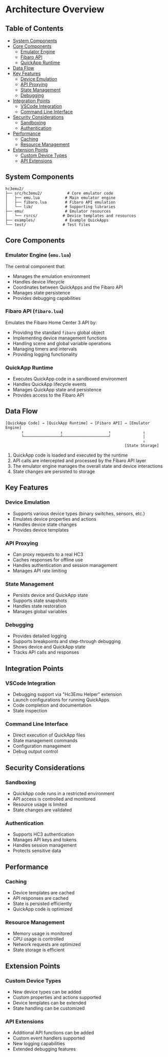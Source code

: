 # Architecture Overview

## Table of Contents
- [System Components](#system-components)
- [Core Components](#core-components)
  - [Emulator Engine](#emulator-engine-emulua)
  - [Fibaro API](#fibaro-api-fibarolua)
  - [QuickApp Runtime](#quickapp-runtime)
- [Data Flow](#data-flow)
- [Key Features](#key-features)
  - [Device Emulation](#device-emulation)
  - [API Proxying](#api-proxying)
  - [State Management](#state-management)
  - [Debugging](#debugging)
- [Integration Points](#integration-points)
  - [VSCode Integration](#vscode-integration)
  - [Command Line Interface](#command-line-interface)
- [Security Considerations](#security-considerations)
  - [Sandboxing](#sandboxing)
  - [Authentication](#authentication)
- [Performance](#performance)
  - [Caching](#caching)
  - [Resource Management](#resource-management)
- [Extension Points](#extension-points)
  - [Custom Device Types](#custom-device-types)
  - [API Extensions](#api-extensions)

## System Components

```
hc3emu2/
├── src/hc3emu2/           # Core emulator code
│   ├── emu.lua           # Main emulator engine
│   ├── fibaro.lua        # Fibaro API emulation
│   └── lib/              # Supporting libraries
├── emu/                  # Emulator resources
│   └── rsrcs/           # Device templates and resources
├── examples/             # Example QuickApps
└── test/                # Test files
```

## Core Components

### Emulator Engine (`emu.lua`)
The central component that:
- Manages the emulation environment
- Handles device lifecycle
- Coordinates between QuickApps and the Fibaro API
- Manages state persistence
- Provides debugging capabilities

### Fibaro API (`fibaro.lua`)
Emulates the Fibaro Home Center 3 API by:
- Providing the standard `fibaro` global object
- Implementing device management functions
- Handling scene and global variable operations
- Managing timers and intervals
- Providing logging functionality

### QuickApp Runtime
- Executes QuickApp code in a sandboxed environment
- Handles QuickApp lifecycle events
- Manages QuickApp state and persistence
- Provides access to the Fibaro API

## Data Flow

```
[QuickApp Code] → [QuickApp Runtime] → [Fibaro API] → [Emulator Engine]
       ↑                ↓                    ↑              ↓
       └────────────────┴────────────────────┘              │
                                                            ↓
                                                    [State Storage]
```

1. QuickApp code is loaded and executed by the runtime
2. API calls are intercepted and processed by the Fibaro API layer
3. The emulator engine manages the overall state and device interactions
4. State changes are persisted to storage

## Key Features

### Device Emulation
- Supports various device types (binary switches, sensors, etc.)
- Emulates device properties and actions
- Handles device state changes
- Provides device templates

### API Proxying
- Can proxy requests to a real HC3
- Caches responses for offline use
- Handles authentication and session management
- Manages API rate limiting

### State Management
- Persists device and QuickApp state
- Supports state snapshots
- Handles state restoration
- Manages global variables

### Debugging
- Provides detailed logging
- Supports breakpoints and step-through debugging
- Shows device and QuickApp state
- Tracks API calls and responses

## Integration Points

### VSCode Integration
- Debugging support via "Hc3Emu Helper" extension
- Launch configurations for running QuickApps
- Code completion and documentation
- State inspection

### Command Line Interface
- Direct execution of QuickApp files
- State management commands
- Configuration management
- Debug output control

## Security Considerations

### Sandboxing
- QuickApp code runs in a restricted environment
- API access is controlled and monitored
- Resource usage is limited
- State changes are validated

### Authentication
- Supports HC3 authentication
- Manages API keys and tokens
- Handles session management
- Protects sensitive data

## Performance

### Caching
- Device templates are cached
- API responses are cached
- State is persisted efficiently
- QuickApp code is optimized

### Resource Management
- Memory usage is monitored
- CPU usage is controlled
- Network requests are optimized
- State storage is efficient

## Extension Points

### Custom Device Types
- New device types can be added
- Custom properties and actions supported
- Device templates can be extended
- State handling can be customized

### API Extensions
- Additional API functions can be added
- Custom event handlers supported
- New logging capabilities
- Extended debugging features 